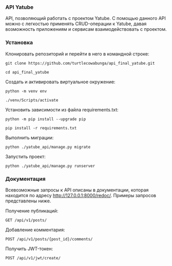 ### API Yatube
API, позволяющий работать с проектом Yatube. С помощью данного API можно с легкостью применять CRUD-операции к Yatube, давая возможность приложениям и сервисам взаимодействовать с проектом.

### Установка

Клонировать репозиторий и перейти в него в командной строке:

```
git clone https://github.com/turtlecowabunga/api_final_yatube.git
```

```
cd api_final_yatube
```

Cоздать и активировать виртуальное окружение:

```
python -m venv env
```

```
./venv/Scripts/activate
```

Установить зависимости из файла requirements.txt:

```
python -m pip install --upgrade pip
```

```
pip install -r requirements.txt
```

Выполнить миграции:

```
python ./yatube_api/manage.py migrate
```

Запустить проект:

```
python ./yatube_api/manage.py runserver
```

### Документация

Всевозможные запросы к API описаны в документации, которая находится по адресу http://127.0.0.1:8000/redoc/. Примеры запросов представлены ниже.  
  
Получение публикаций:
```
GET /api/v1/posts/
```

Добавление комментария:
```
POST /api/v1/posts/{post_id}/comments/
```

Получить JWT-токен:
```
POST /api/v1/jwt/create/
```

